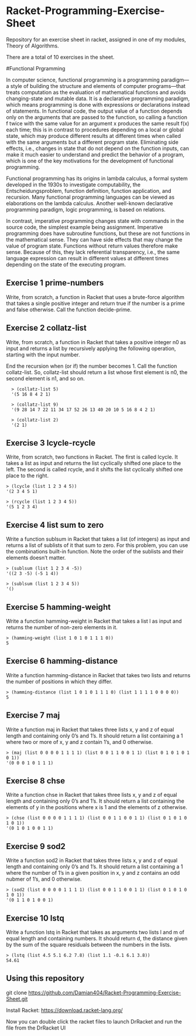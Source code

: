 # Racket-Programming-Exercise-Sheet
Repository for an exercise sheet in racket, assigned in one of my modules, Theory of Algorithms.

There are a total of 10 exercises in the sheet.

#Functional Prgramming

In computer science, functional programming is a programming paradigm—a style of building the structure and elements of computer programs—that treats computation as the evaluation of mathematical functions and avoids changing-state and mutable data. It is a declarative programming paradigm, which means programming is done with expressions or declarations instead of statements. In functional code, the output value of a function depends only on the arguments that are passed to the function, so calling a function f twice with the same value for an argument x produces the same result f(x) each time; this is in contrast to procedures depending on a local or global state, which may produce different results at different times when called with the same arguments but a different program state. Eliminating side effects, i.e., changes in state that do not depend on the function inputs, can make it much easier to understand and predict the behavior of a program, which is one of the key motivations for the development of functional programming.

Functional programming has its origins in lambda calculus, a formal system developed in the 1930s to investigate computability, the Entscheidungsproblem, function definition, function application, and recursion. Many functional programming languages can be viewed as elaborations on the lambda calculus. Another well-known declarative programming paradigm, logic programming, is based on relations.

In contrast, imperative programming changes state with commands in the source code, the simplest example being assignment. Imperative programming does have subroutine functions, but these are not functions in the mathematical sense. They can have side effects that may change the value of program state. Functions without return values therefore make sense. Because of this, they lack referential transparency, i.e., the same language expression can result in different values at different times depending on the state of the executing program.

## Exercise 1 prime-numbers

Write, from scratch, a function in Racket that uses a brute-force algorithm that takes
a single positive integer and return true if the number is a prime and false otherwise.
Call the function decide-prime.

## Exercise 2 collatz-list

Write, from scratch, a function in Racket that takes a positive integer n0 as input
and returns a list by recursively applying the following operation, starting with the
input number.

End the recursion when (or if) the number becomes 1. Call the function collatz-list.
So, collatz-list should return a list whose first element is n0, the second element
is n1, and so on.
```racket
  > (collatz-list 5)
  '(5 16 8 4 2 1)
  
  > (collatz-list 9)
  '(9 28 14 7 22 11 34 17 52 26 13 40 20 10 5 16 8 4 2 1)
  
  > (collatz-list 2)
  '(2 1)
```

## Exercise 3 lcycle-rcycle

Write, from scratch, two functions in Racket. The first is called lcycle. It takes a
list as input and returns the list cyclically shifted one place to the left. The second
is called rcycle, and it shifts the list cyclically shifted one place to the right.

```racket
> (lcycle (list 1 2 3 4 5))
'(2 3 4 5 1)

> (rcycle (list 1 2 3 4 5))
'(5 1 2 3 4)
```

## Exercise 4 list sum to zero

Write a function sublsum in Racket that takes a list (of integers) as input and returns
a list of sublists of it that sum to zero. For this problem, you can use the
combinations built-in function. Note the order of the sublists and their elements
doesn’t matter.

```racket
> (sublsum (list 1 2 3 4 -5))
'((2 3 -5) (-5 1 4))

> (sublsum (list 1 2 3 4 5))
'()
```

## Exercise 5 hamming-weight

Write a function hamming-weight in Racket that takes a list l as input and returns
the number of non-zero elements in it.

```racket
> (hamming-weight (list 1 0 1 0 1 1 1 0))
5
```

## Exercise 6 hamming-distance

Write a function hamming-distance in Racket that takes two lists and returns the
number of positions in which they differ.

```racket
> (hamming-distance (list 1 0 1 0 1 1 1 0) (list 1 1 1 1 0 0 0 0))
5
```

## Exercise 7 maj

Write a function maj in Racket that takes three lists x, y and z of equal length and
containing only 0’s and 1’s. It should return a list containing a 1 where two or more
of x, y and z contain 1’s, and 0 otherwise.

```racket
> (maj (list 0 0 0 0 1 1 1 1) (list 0 0 1 1 0 0 1 1) (list 0 1 0 1 0 1 0 1))
'(0 0 0 1 0 1 1 1)
```

## Exercise 8 chse

Write a function chse in Racket that takes three lists x, y and z of equal length and
containing only 0’s and 1’s. It should return a list containing the elements of y in
the positions where x is 1 and the elements of z otherwise.

```racket
> (chse (list 0 0 0 0 1 1 1 1) (list 0 0 1 1 0 0 1 1) (list 0 1 0 1 0 1 0 1))
'(0 1 0 1 0 0 1 1)
```

## Exercise 9 sod2

Write a function sod2 in Racket that takes three lists x, y and z of equal length and
containing only 0’s and 1’s. It should return a list containing a 1 where the number of
1’s in a given position in x, y and z contains an odd nubmer of 1’s, and 0 otherwise.

```racket
> (sod2 (list 0 0 0 0 1 1 1 1) (list 0 0 1 1 0 0 1 1) (list 0 1 0 1 0 1 0 1))
'(0 1 1 0 1 0 0 1)
```

## Exercise 10 lstq

Write a function lstq in Racket that takes as arguments two lists l and m of equal
length and containing numbers. It should return d, the distance given by the sum of
the square residuals between the numbers in the lists.

```racket
> (lstq (list 4.5 5.1 6.2 7.8) (list 1.1 -0.1 6.1 3.8))
54.61
```

## Using this repository
git clone https://github.com/Damian404/Racket-Programming-Exercise-Sheet.git

Install Racket: https://download.racket-lang.org/

Now you can double click the racket files to launch DrRacket and run the file from the DrRacket UI
